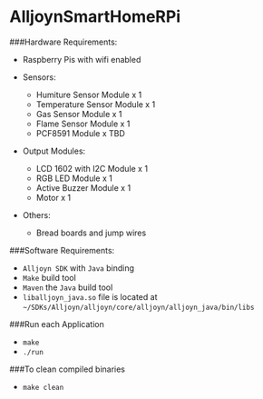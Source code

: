 # AlljoynSmartHomeRPi

###Hardware Requirements:
* Raspberry Pis with wifi enabled
* Sensors:
  - Humiture Sensor Module    x 1
  - Temperature Sensor Module x 1
  - Gas Sensor Module         x 1
  - Flame Sensor Module       x 1
  - PCF8591 Module            x TBD

* Output Modules:
  - LCD 1602 with I2C Module  x 1
  - RGB LED Module            x 1
  - Active Buzzer Module      x 1
  - Motor                     x 1

* Others:
  - Bread boards and jump wires

###Software Requirements:
* `Alljoyn SDK` with `Java` binding
* `Make` build tool
* `Maven` the `Java` build tool
* `liballjoyn_java.so` file is located at `~/SDKs/Alljoyn/alljoyn/core/alljoyn/alljoyn_java/bin/libs`

###Run each Application
* `make`
* `./run`

###To clean compiled binaries
* `make clean`
